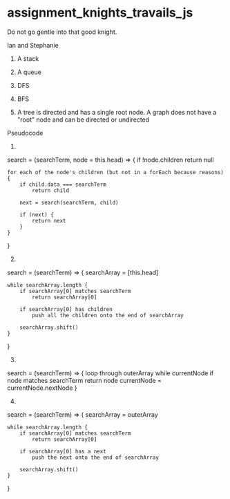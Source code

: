 # assignment_knights_travails_js
Do not go gentle into that good knight.

Ian and Stephanie

1. A stack

2. A queue

3. DFS

4. BFS

5. A tree is directed and has a single root node. A graph does not have a "root" node and can be directed or undirected


Pseudocode

1.

search = (searchTerm, node = this.head) => {
	if !node.children return null

	for each of the node's children (but not in a forEach because reasons) {
		if child.data === searchTerm
			return child

		next = search(searchTerm, child)

		if (next) {
			return next
		}
	}
}


2.

search = (searchTerm) => {
	searchArray = [this.head]

	while searchArray.length {
		if searchArray[0] matches searchTerm
			return searchArray[0]

		if searchArray[0] has children
			push all the children onto the end of searchArray

		searchArray.shift()
	}
}

3.

search = (searchTerm) => {
	loop through outerArray
		while currentNode
			if node matches searchTerm return node
			currentNode = currentNode.nextNode
}

4. 

search = (searchTerm) => {
	searchArray = outerArray

	while searchArray.length {
		if searchArray[0] matches searchTerm
			return searchArray[0]

		if searchArray[0] has a next
			push the next onto the end of searchArray

		searchArray.shift()
	}
}